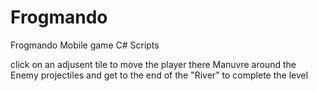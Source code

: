 # Frogmando
Frogmando Mobile game C# Scripts


click on an adjusent tile to move the player there
Manuvre around the Enemy projectiles and get to the end of the "River" to complete the level
